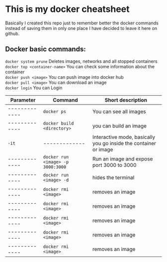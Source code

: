 # This is my docker cheatsheet

Basically I created this repo just to remember better the docker commands instead of saving them in only one place I have decided to leave it here on github.

## Docker basic commands: 

``docker system prune`` Deletes images, networks and all stopped containers
<br/>
``docker top <container-name>`` You can check some information about the container
<br/>
``docker push <image>`` You can push image into docker hub
<br/>
``docker pull <image>`` You can download an image
<br/>
``docker login`` You can Login



| Parameter | Command | Short description |
| ------------- | ------------- | ------------- |
| ------------- | ``docker ps`` | You can see all images  |
| ------------- | ``docker build <directory>`` | you can build an image |
| ```-it```|  ------------- | Interactive mode, basically you go inside the container or image  |
|  ------------- | ``docker run <image> -p 3000:3000``|  Run an image and expose port 3000 to 3000  |
| -------------  | ``docker run <image> -d`` | hides the terminal
|  ------------- | ``docker rmi <image>`` | removes an image |
|  ------------- | ``docker rmi <image>`` | removes an image |
|  ------------- | ``docker rmi <image>`` | removes an image |
|  ------------- | ``docker rmi <image>`` | removes an image |
|  ------------- | ``docker rmi <image>`` | removes an image |
